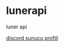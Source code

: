 # lunerapi
luner api

<a href="discord-sunucu-profil.html?sunucuadi=sunucu">discord sunucu profili</a>
